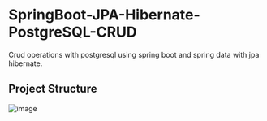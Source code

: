 # SpringBoot-JPA-Hibernate-PostgreSQL-CRUD
 Crud operations with postgresql using spring boot and spring data with jpa hibernate.

## Project Structure

![image](https://user-images.githubusercontent.com/41667882/136709967-5c96f835-df36-43af-b2ca-4835ee97f9cf.png)
